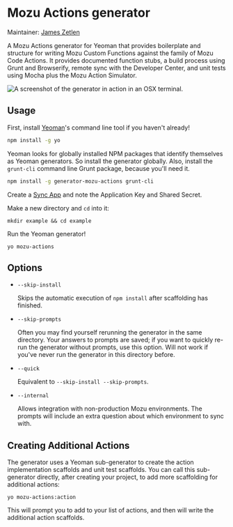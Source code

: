 # Mozu Actions generator

Maintainer: [James Zetlen](https://github.com/zetlen)

A Mozu Actions generator for Yeoman that provides boilerplate and structure for writing Mozu Custom Functions against the family of Mozu Code Actions. It provides documented function stubs, a build process using Grunt and Browserify, remote sync with the Developer Center, and unit tests using Mocha plus the Mozu Action Simulator.

![A screenshot of the generator in action in an OSX terminal.](http://i.imgur.com/r3sSEvX.png)

## Usage

First, install [Yeoman](http://yeoman.io)'s command line tool if you haven't already!

```bash
npm install -g yo
```

Yeoman looks for globally installed NPM packages that identify themselves as Yeoman generators. So install the generator globally. Also, install the `grunt-cli` command line Grunt package, because you'll need it.

```bash
npm install -g generator-mozu-actions grunt-cli
```

Create a [Sync App](./docs/sync-app.md) and note the Application Key and Shared Secret.

Make a new directory and `cd` into it:
```
mkdir example && cd example
```

Run the Yeoman generator!
```
yo mozu-actions
```

## Options

* `--skip-install`
  
  Skips the automatic execution of `npm install` after scaffolding has finished.

* `--skip-prompts`

  Often you may find yourself rerunning the generator in the same directory. Your answers to prompts are saved; if you want to quickly re-run the generator without prompts, use this option. Will not work if you've never run the generator in this directory before.

* `--quick`
  
  Equivalent to `--skip-install --skip-prompts`.

* `--internal`

  Allows integration with non-production Mozu environments. The prompts will include an extra question about which environment to sync with.


## Creating Additional Actions

The generator uses a Yeoman sub-generator to create the action implementation scaffolds and unit test scaffolds. You can call this sub-generator directly, after creating your project, to add more scaffolding for additional actions:

```
yo mozu-actions:action
```

This will prompt you to add to your list of actions, and then will write the additional action scaffolds.
